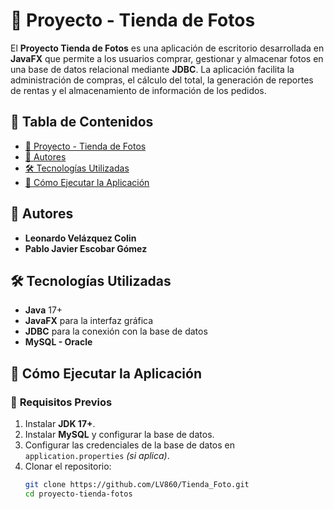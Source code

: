 # 📌 Proyecto - Tienda de Fotos

El **Proyecto Tienda de Fotos** es una aplicación de escritorio desarrollada en **JavaFX** que permite a los usuarios comprar, gestionar y almacenar fotos en una base de datos relacional mediante **JDBC**. La aplicación facilita la administración de compras, el cálculo del total, la generación de reportes de rentas y el almacenamiento de información de los pedidos.

## 📖 Tabla de Contenidos
- [📌 Proyecto - Tienda de Fotos](#-proyecto---tienda-de-fotos)
- [👥 Autores](#-autores)
- [🛠️ Tecnologías Utilizadas](#️-tecnologías-utilizadas)
- [🚀 Cómo Ejecutar la Aplicación](#-cómo-ejecutar-la-aplicación)


## 👥 Autores  
- **Leonardo Velázquez Colin**  
- **Pablo Javier Escobar Gómez**  

## 🛠️ Tecnologías Utilizadas  
- **Java** 17+  
- **JavaFX** para la interfaz gráfica  
- **JDBC** para la conexión con la base de datos  
- **MySQL - Oracle**

## 🚀 Cómo Ejecutar la Aplicación  
### 📌 **Requisitos Previos**
1. Instalar **JDK 17+**.  
2. Instalar **MySQL** y configurar la base de datos.  
3. Configurar las credenciales de la base de datos en `application.properties` *(si aplica)*.  
4. Clonar el repositorio:  
   ```bash
   git clone https://github.com/LV860/Tienda_Foto.git
   cd proyecto-tienda-fotos


